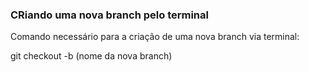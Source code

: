 ### CRiando uma nova branch pelo terminal

Comando necessário para a criação de uma nova branch via terminal:

git checkout -b (nome da nova branch)